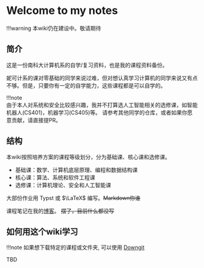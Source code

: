 # Welcome to my notes

!!!warning
    本wiki仍在建设中。敬请期待

## 简介

这是一份南科大计算机系的自学/复习资料，也是我的课程资料备份。

妮可计系的课对零基础的同学来说过难，但对想认真学习计算机的同学来说又有点不够。但是，只要你有一定的自学能力，这些课程都是可以自学的。

!!!note   
    由于本人对系统和安全比较感兴趣，我并不打算选人工智能相关的选修课，如智能机器人(CS401)，机器学习(CS405)等。 请参考其他同学的仓库，或者如果你愿意贡献，请直接提PR。

## 结构

本wiki按照培养方案的课程等级划分，分为基础课、核心课和选修课。

- 基础课：数学、计算机底层原理、编程和数据结构课
- 核心课：算法、系统和软件工程课
- 选修课：计算机理论、安全和人工智能课

大部份作业用 Typst 或 $\LaTeX$ 编写。~~Markdown你谁~~

课程笔记在我的[博客](https://blog.benx.dev)。 ~~摆了，目前什么都没写~~

## 如何用这个wiki学习

!!!note
    如果想下载特定的课程或文件夹, 可以使用 [Downgit](https://downgit.benx.dev)

TBD

